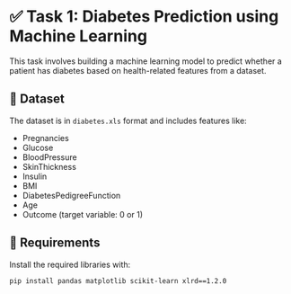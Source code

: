 # ✅ Task 1: Diabetes Prediction using Machine Learning

This task involves building a machine learning model to predict whether a patient has diabetes based on health-related features from a dataset.

## 📁 Dataset

The dataset is in `diabetes.xls` format and includes features like:

- Pregnancies
- Glucose
- BloodPressure
- SkinThickness
- Insulin
- BMI
- DiabetesPedigreeFunction
- Age
- Outcome (target variable: 0 or 1)

## 🔧 Requirements

Install the required libraries with:

```bash
pip install pandas matplotlib scikit-learn xlrd==1.2.0
